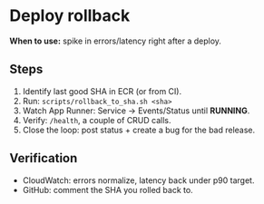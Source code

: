 # Deploy rollback
**When to use:** spike in errors/latency right after a deploy.

## Steps
1) Identify last good SHA in ECR (or from CI).
2) Run: `scripts/rollback_to_sha.sh <sha>`
3) Watch App Runner: Service → Events/Status until **RUNNING**.
4) Verify: `/health`, a couple of CRUD calls.
5) Close the loop: post status + create a bug for the bad release.

## Verification
- CloudWatch: errors normalize, latency back under p90 target.
- GitHub: comment the SHA you rolled back to.

